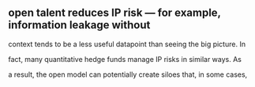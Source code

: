 ## open talent reduces IP risk — for example, information leakage without

context tends to be a less useful datapoint than seeing the big picture. In

fact, many quantitative hedge funds manage IP risks in similar ways. As

a result, the open model can potentially create siloes that, in some cases,